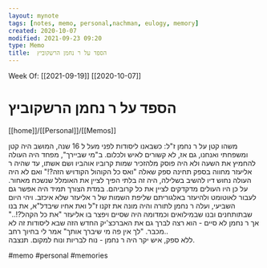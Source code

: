```yaml
---
layout: mynote
tags: [notes, memo, personal,nachman, eulogy, memory] 
created: 2020-10-07
modified: 2021-09-23 09:20
type: Memo
title:  הספד על ר נחמן הרשקוביץ 
---
```

Week Of: [[2021-09-19]]
[[2020-10-07]]

#  הספד על ר נחמן הרשקוביץ 
[[home]]/[[Personal]]/[[Memos]]

משהו קטן על ר נחמן ז"ל: כשבאנו ליסודות לפני מעל ל 16 שנה, המושב היה קטן ומשפחתי ואנחנו, גם אז, לא קשורים לאיש ולכלום. ב"מי שביירך", מפחד היה העולה להחמיץ את השעה ולא היה פוסק מלהזכיר שמות קרוביו אוהביו ושם אשתו, עד שהיה ר אליעזר מחווה בספק תחינה ספק שאלה "ואס כל הקוהול הקודויש הזה?!" ואם לא היה העולה נחוש דיו להשיב בשלילה, היה זה בלתי הפיך לציין את האומלל שנשכח מאחור. על כן היו העולים מדקדקים לציין את כל קרוביהם. במדת הצורך תמיד היה אפשר גם לעבור לאוטומט ולהיעזר באלגוריתם שליפת השמות של ר אליעזר שלא איכזב. ויהי היום השביעי, ועלה ר נחמן לתורה והיה מונה את זקנו ז"ל ואת אחיו שיבדל"א, את בנו שבתותחנים ובנו שבמילואים וכמדומה היה שסיים ויפצר בו אליעזר "את כל הקהל?!.." אך ר נחמן לא סיים - הוא רצה לברך גם את האברכצ'יק החדש הזה שבא ליסודות זה לא מכבר. "לך אין פה מי שיברך אותך" אמר לי בחיוך רחב..  
ללא ספק, איש יקר היה ר נחמן - נוח לבריות ונוח למקום. תנצבה.

 

#memo 
#personal
#memories